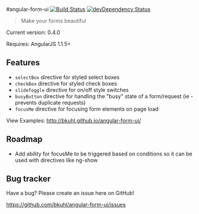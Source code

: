 #angular-form-ui  [![Build Status](https://travis-ci.org/bkuhl/angular-form-ui.png?branch=master)](https://travis-ci.org/bkuhl/angular-form-ui) [![devDependency Status](https://david-dm.org/bkuhl/angular-form-ui/dev-status.png)](https://david-dm.org/bkuhl/angular-form-ui#info=devDependencies)
> Make your forms beautiful

Current version: 0.4.0

Requires: AngularJS 1.1.5+

## Features

* `selectBox` directive for styled select boxes
* `checkBox` directive for styled check boxes
* `slideToggle` directive for on/off style switches
* `busyButton` directive for handling the "busy" state of a form/request (ie - prevents duplicate requests)
* `focusMe` directive for focusing form elements on page load

View Examples: http://bkuhl.github.io/angular-form-ui/

## Roadmap

* Add ability for focusMe to be triggered based on conditions so it can be used with directives like ng-show

## Bug tracker

Have a bug? Please create an issue here on GitHub!

https://github.com/bkuhl/angular-form-ui/issues
